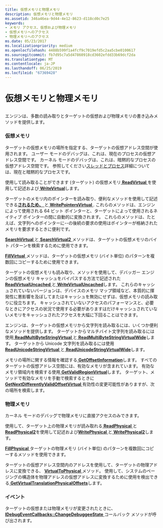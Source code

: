 ```yaml
---
title: 仮想メモリと物理メモリ
description: 仮想メモリと物理メモリ
ms.assetid: 346a46ea-9d44-4e12-8623-d118cd0c7e25
keywords:
- メモリ アクセス、仮想および物理メモリ
- 仮想メモリへのアクセス
- 物理メモリへのアクセス
ms.date: 05/23/2017
ms.localizationpriority: medium
ms.openlocfilehash: 4488b599f1a4fcf9c7019efd5c2aa5cbe0100617
ms.sourcegitcommit: fb7d95c7a5d47860918cd3602efdd33b69dcf2da
ms.translationtype: MT
ms.contentlocale: ja-JP
ms.lasthandoff: 06/25/2019
ms.locfileid: "67369428"
---
```

# <a name="virtual-and-physical-memory"></a>仮想メモリと物理メモリ


## <span id="ddk_virtual_and_physical_memory_dbx"></span><span id="DDK_VIRTUAL_AND_PHYSICAL_MEMORY_DBX"></span>


エンジンは、多数の読み取りとターゲットの仮想および物理メモリの書き込みメソッドを提供します。

### <a name="span-idvirtualmemoryspanspan-idvirtualmemoryspanvirtual-memory"></a><span id="virtual_memory"></span><span id="VIRTUAL_MEMORY"></span>仮想メモリ

ターゲットの仮想メモリの場所を指定する、ターゲットの仮想アドレス空間が使用されます。 ユーザー モードのデバッグは、これは、現在のプロセスの仮想アドレス空間です。 カーネル モードのデバッグは、これは、暗黙的なプロセスの仮想アドレス空間です。 参照してください[スレッドとプロセス](controlling-threads-and-processes.md)詳細については、現在と暗黙的なプロセスです。

使用して読み取ることができます (ターゲット) の仮想メモリ[ **ReadVirtual** ](https://docs.microsoft.com/windows-hardware/drivers/ddi/content/dbgeng/nf-dbgeng-idebugdataspaces4-readvirtual)を使用して記述および[ **WriteVirtual**](https://docs.microsoft.com/windows-hardware/drivers/ddi/content/dbgeng/nf-dbgeng-idebugdataspaces4-writevirtual)します。

ターゲットのメモリ内のポインターを読み取り、便利なメソッドを使用して記述できる[**されるため、** ](https://docs.microsoft.com/windows-hardware/drivers/ddi/content/dbgeng/nf-dbgeng-idebugdataspaces4-readpointersvirtual)と[ **WritePointersVirtual** ](https://docs.microsoft.com/windows-hardware/drivers/ddi/content/dbgeng/nf-dbgeng-idebugdataspaces4-writepointersvirtual). これらのメソッドは、エンジンによって使用される 64 ビット ポインターと、ターゲットによって使用されるネイティブ ポインターの間に自動的に変換されます。 これらのメソッドは、たとえば、文字列へのポインターに--の後続の要求の使用はポインターが格納されたメモリを要求するときに便利です。

[ **SearchVirtual** ](https://docs.microsoft.com/windows-hardware/drivers/ddi/content/dbgeng/nf-dbgeng-idebugdataspaces4-searchvirtual)と[ **SearchVirtual2** ](https://docs.microsoft.com/windows-hardware/drivers/ddi/content/dbgeng/nf-dbgeng-idebugdataspaces4-searchvirtual2)メソッドは、ターゲットの仮想メモリのバイト パターンを検索するために使用できます。

[ **FillVirtual** ](https://docs.microsoft.com/windows-hardware/drivers/ddi/content/dbgeng/nf-dbgeng-idebugdataspaces4-fillvirtual)メソッドは、ターゲットの仮想メモリ (バイト単位) のパターンを複数回にコピーするために使用できます。

ターゲットの仮想メモリも読み取り、メソッドを使用して、デバッガー エンジンの仮想メモリ キャッシュをバイパスする方法で記述された[ **ReadVirtualUncached** ](https://docs.microsoft.com/windows-hardware/drivers/ddi/content/dbgeng/nf-dbgeng-idebugdataspaces4-readvirtualuncached)と[ **WriteVirtualUncached**](https://docs.microsoft.com/windows-hardware/drivers/ddi/content/dbgeng/nf-dbgeng-idebugdataspaces4-writevirtualuncached)します。 これらのキャッシュされていないバージョンは、デバイスのメモリ マップ領域など、本質的に揮発性に悪影響を及ぼしてまたはキャッシュを無効にせずは、仮想メモリの読み取りに役立ちます。 キャッシュされていないアクセスのパフォーマンスと、必要なときにアクセスの状況で使用する必要がありますはだけキャッシュされていないメモリをキャッシュされたアクセスを大幅に下回ることはできます。

エンジンは、ターゲットの仮想メモリから文字列を読み取るには、いくつか便利なメソッドを提供します。 ターゲットからマルチバイト文字列を読み取るには使用[ **ReadMultiByteStringVirtual** ](https://docs.microsoft.com/windows-hardware/drivers/ddi/content/dbgeng/nf-dbgeng-idebugdataspaces4-readmultibytestringvirtual)と[ **ReadMultiByteStringVirtualWide**](https://docs.microsoft.com/windows-hardware/drivers/ddi/content/dbgeng/nf-dbgeng-idebugdataspaces4-readmultibytestringvirtualwide)します。 ターゲットから Unicode 文字列を読み取るには使用[ **ReadUnicodeStringVirtual** ](https://docs.microsoft.com/windows-hardware/drivers/ddi/content/dbgeng/nf-dbgeng-idebugdataspaces4-readunicodestringvirtual)と[ **ReadUnicodeStringVirtualWide**](https://docs.microsoft.com/windows-hardware/drivers/ddi/content/dbgeng/nf-dbgeng-idebugdataspaces4-readunicodestringvirtualwide)します。

メモリの場所に関する情報を確認する[ **GetOffsetInformation**](https://docs.microsoft.com/windows-hardware/drivers/ddi/content/dbgeng/nf-dbgeng-idebugdataspaces4-getoffsetinformation)します。 すべてのターゲットの仮想アドレス空間には、有効なメモリが含まれています。 有効なメモリ領域内を検索する使用[ **GetValidRegionVirtual**](https://docs.microsoft.com/windows-hardware/drivers/ddi/content/dbgeng/nf-dbgeng-idebugdataspaces4-getvalidregionvirtual)します。 ターゲット、メソッドで有効なメモリを手動で検索するときに[ **GetNextDifferentlyValidOffsetVirtual** ](https://docs.microsoft.com/windows-hardware/drivers/ddi/content/dbgeng/nf-dbgeng-idebugdataspaces4-getnextdifferentlyvalidoffsetvirtual)有効性の変更可能性がありますが、次の場所を検索します。

### <a name="span-idphysicalmemoryspanspan-idphysicalmemoryspanphysical-memory"></a><span id="physical_memory"></span><span id="PHYSICAL_MEMORY"></span>物理メモリ

カーネル モードのデバッグで物理メモリに直接アクセスのみできます。

使用して、ターゲット上の物理メモリが読み取れる[ **ReadPhysical** ](https://docs.microsoft.com/windows-hardware/drivers/ddi/content/dbgeng/nf-dbgeng-idebugdataspaces4-readphysical)と[ **ReadPhysical2**](https://docs.microsoft.com/windows-hardware/drivers/ddi/content/dbgeng/nf-dbgeng-idebugdataspaces4-readphysical2)を使用して記述および[**WritePhysical** ](https://docs.microsoft.com/windows-hardware/drivers/ddi/content/wdbgexts/nf-wdbgexts-writephysical)と[ **WritePhysical2**](https://docs.microsoft.com/windows-hardware/drivers/ddi/content/dbgeng/nf-dbgeng-idebugdataspaces4-writephysical2)します。

[ **FillPhysical** ](https://docs.microsoft.com/windows-hardware/drivers/ddi/content/dbgeng/nf-dbgeng-idebugdataspaces4-fillphysical)ターゲットの物理メモリ (バイト単位) のパターンを複数回にコピーするメソッドを使用できます。

ターゲットの仮想アドレス空間内のアドレスを使用して、ターゲットの物理アドレスに変換できる、 [ **VirtualToPhysical** ](https://docs.microsoft.com/windows-hardware/drivers/ddi/content/dbgeng/nf-dbgeng-idebugdataspaces4-virtualtophysical)メソッド。 使用して、システムのページングの構造体を物理アドレスの仮想アドレスに変換するために使用を検出できる[ **GetVirtualTranslationPhysicalOffsets**](https://docs.microsoft.com/windows-hardware/drivers/ddi/content/dbgeng/nf-dbgeng-idebugdataspaces4-getvirtualtranslationphysicaloffsets)します。

### <a name="span-ideventsspanspan-ideventsspanevents"></a><span id="events"></span><span id="EVENTS"></span>イベント

ターゲットの仮想または物理メモリが変更されたときに、 [ **IDebugEventCallbacks::ChangeDebuggeeState** ](https://docs.microsoft.com/windows-hardware/drivers/ddi/content/dbgeng/nf-dbgeng-idebugeventcallbacks-changedebuggeestate)コールバック メソッドが呼び出されます。

 

 





